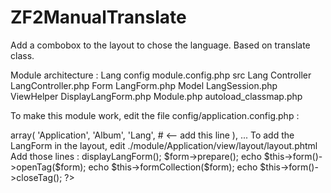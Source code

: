 ZF2ManualTranslate
==================

Add a combobox to the layout to chose the language. Based on translate class.

Module architecture : 
Lang
	config
		module.config.php
	src
		Lang
			Controller
				LangController.php
			Form
				LangForm.php
			Model
				LangSession.php
			ViewHelper
				DisplayLangForm.php
		Module.php
		autoload_classmap.php
		
		
To make this module work, edit the file config/application.config.php :
<?php
return array(
    'modules' => array(
        'Application',
        'Album',        
        'Lang',   # <-- add this line
    ),
  ...
  
To add the LangForm in the layout, edit ./module/Application/view/layout/layout.phtml
Add those lines : 
<?php

    $form = $this->displayLangForm();
    $form->prepare();
    echo $this->form()->openTag($form);
    echo $this->formCollection($form);
    echo $this->form()->closeTag();
?>

